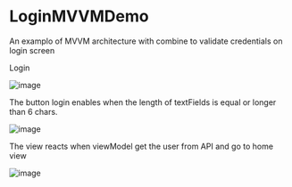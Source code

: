 # LoginMVVMDemo
An examplo of MVVM architecture with combine to validate credentials on login screen

Login 

![image](https://github.com/marcoalonso/LoginMVVMDemo/assets/49013250/1e713435-309a-4308-b73c-49dc330f41bd)

The button login enables when the length of textFields is equal or longer than 6 chars.

![image](https://github.com/marcoalonso/LoginMVVMDemo/assets/49013250/4f3bd879-a3a2-49b3-89d4-bb535c13d7bf)

The view reacts when viewModel get the user from API and go to home view

![image](https://github.com/marcoalonso/LoginMVVMDemo/assets/49013250/982aa89f-626f-43d9-9d02-09196689e5e8)

